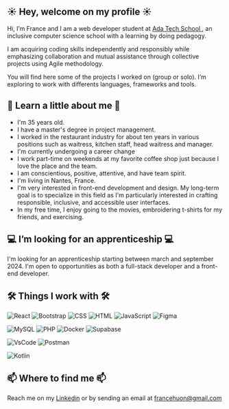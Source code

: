 ## ☀️  Hey, welcome on my profile ☀️ 
Hi, I’m France and I am a web developer student at 
[Ada Tech School ](https://adatechschool.fr), an inclusive computer science school with a learning by doing pedagogy. 

I am acquiring coding skills independently and responsibly while emphasizing collaboration and mutual assistance through collective projects using Agile methodology.

You will find here some of the projects I worked on (group or solo). I’m exploring  to work with differents languages, frameworks and tools.

## 🌈 Learn a little about me 🌈
* I'm 35 years old.
* I have a master's degree in project management.
* I worked in the restaurant industry for about ten years in various positions such as waitress, kitchen staff, head waitress and manager.
* I'm currently undergoing a career change
* I work part-time on weekends at my favorite coffee shop just because I love the place and the team.
* I am conscientious, positive, attentive, and have team spirit.
* I'm living in Nantes, France.
* I'm very interested in front-end development and design. My long-term goal is to specialize in this field as I'm particularly interested in crafting responsible, inclusive, and accessible user interfaces.
* In my free time, I enjoy going to the movies, embroidering t-shirts for my friends, and exercising.

## 💻 I’m looking for an apprenticeship 💻

I'm looking for an apprenticeship starting between march and september 2024. I'm open to opportunities as both a full-stack developer and a front-end developer.

## 🛠️ Things I work with 🛠️

![React](https://img.shields.io/badge/React-20232A?style=for-the-badge&logo=react&logoColor=61DAFB) ![Bootstrap](https://img.shields.io/badge/Bootstrap-563D7C?style=for-the-badge&logo=bootstrap&logoColor=white) ![CSS](https://img.shields.io/badge/CSS3-1572B6?style=for-the-badge&logo=css3&logoColor=white) ![HTML](https://img.shields.io/badge/HTML5-E34F26?style=for-the-badge&logo=html5&logoColor=white) ![JavaScript](https://img.shields.io/badge/JavaScript-323330?style=for-the-badge&logo=javascript&logoColor=F7DF1E) ![Figma](https://img.shields.io/badge/Figma-F24E1E?style=for-the-badge&logo=figma&logoColor=white)
        
![MySQL](https://img.shields.io/badge/MySQL-005C84?style=for-the-badge&logo=mysql&logoColor=white) ![PHP](https://img.shields.io/badge/PHP-777BB4?style=for-the-badge&logo=php&logoColor=white) ![Docker](https://img.shields.io/badge/Docker-2CA5E0?style=for-the-badge&logo=docker&logoColor=white) ![Supabase](https://img.shields.io/badge/Supabase-181818?style=for-the-badge&logo=supabase&logoColor=white)

![VsCode](https://img.shields.io/badge/VSCode-0078D4?style=for-the-badge&logo=visual%20studio%20code&logoColor=white) ![Postman](https://img.shields.io/badge/Postman-FF6C37?style=for-the-badge&logo=Postman&logoColor=white)

![Kotlin](https://camo.githubusercontent.com/ce54b742cd3861e20b7c3e342f923f5f36edd27cce8092e68a802de035ce79d8/68747470733a2f2f696d672e736869656c64732e696f2f62616467652f6b6f746c696e2d2532333746353246462e7376673f7374796c653d666f722d7468652d6261646765266c6f676f3d6b6f746c696e266c6f676f436f6c6f723d7768697465)

## 📫 Where to find me 📫 
Reach me on my 
[Linkedin](https://www.linkedin.com/in/francehuon/) or by sending an email at francehuon@gmail.com 

<!---
FranceHuon/FranceHuon is a ✨ special ✨ repository because its `README.md` (this file) appears on your GitHub profile.
You can click the Preview link to take a look at your changes.
--->
